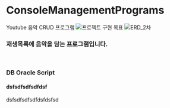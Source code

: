 # ConsoleManagementPrograms
Youtube 음악 CRUD 프로그램
![프로젝트 구현 목표](https://github.com/songbyhyeok/ConsoleManagementPrograms/assets/63230518/50bd29b6-1330-4fee-a2d9-dc19c09c940a)
![ERD_2차](https://github.com/songbyhyeok/ConsoleManagementPrograms/assets/63230518/5b1ac7d5-3e1c-45d5-a360-35cb5fb0fb7d)

### 재생목록에 음악을 담는 프로그램입니다.
&nbsp;

### DB Oracle Script
#### dsfsdfsdfsdfdsf
dsfsdfsdfsdfdsfdsfsd

